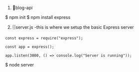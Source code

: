 1. 📁blog-api

$ npm init
$ npm install express

2. 🗄️server.js
   -this is where we setup the basic Express server

```
const express = require("express");

const app = express();

app.listen(3000, () => console.log("Server is running"));

```

$ node server

